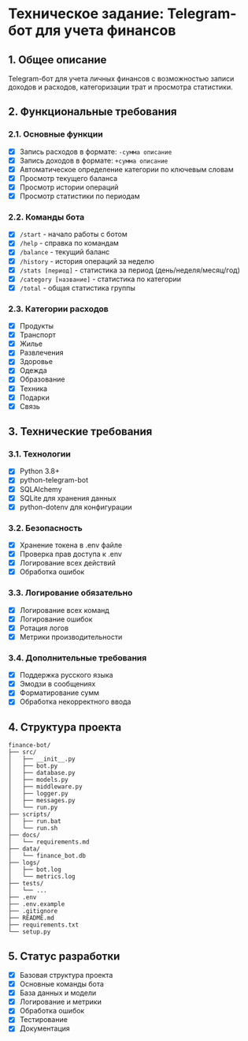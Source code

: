 # Техническое задание: Telegram-бот для учета финансов

## 1. Общее описание

Telegram-бот для учета личных финансов с возможностью записи доходов и расходов, категоризации трат и просмотра статистики.

## 2. Функциональные требования

### 2.1. Основные функции

-   [x] Запись расходов в формате: `-сумма описание`
-   [x] Запись доходов в формате: `+сумма описание`
-   [x] Автоматическое определение категории по ключевым словам
-   [x] Просмотр текущего баланса
-   [x] Просмотр истории операций
-   [x] Просмотр статистики по периодам

### 2.2. Команды бота

-   [x] `/start` - начало работы с ботом
-   [x] `/help` - справка по командам
-   [x] `/balance` - текущий баланс
-   [x] `/history` - история операций за неделю
-   [x] `/stats [период]` - статистика за период (день/неделя/месяц/год)
-   [x] `/category [название]` - статистика по категории
-   [x] `/total` - общая статистика группы

### 2.3. Категории расходов

-   [x] Продукты
-   [x] Транспорт
-   [x] Жилье
-   [x] Развлечения
-   [x] Здоровье
-   [x] Одежда
-   [x] Образование
-   [x] Техника
-   [x] Подарки
-   [x] Связь

## 3. Технические требования

### 3.1. Технологии

-   [x] Python 3.8+
-   [x] python-telegram-bot
-   [x] SQLAlchemy
-   [x] SQLite для хранения данных
-   [x] python-dotenv для конфигурации

### 3.2. Безопасность

-   [x] Хранение токена в .env файле
-   [x] Проверка прав доступа к .env
-   [x] Логирование всех действий
-   [x] Обработка ошибок

### 3.3. Логирование обязательно

-   [x] Логирование всех команд
-   [x] Логирование ошибок
-   [x] Ротация логов
-   [x] Метрики производительности

### 3.4. Дополнительные требования

-   [x] Поддержка русского языка
-   [x] Эмодзи в сообщениях
-   [x] Форматирование сумм
-   [x] Обработка некорректного ввода

## 4. Структура проекта

```
finance-bot/
├── src/
│   ├── __init__.py
│   ├── bot.py
│   ├── database.py
│   ├── models.py
│   ├── middleware.py
│   ├── logger.py
│   ├── messages.py
│   └── run.py
├── scripts/
│   ├── run.bat
│   └── run.sh
├── docs/
│   └── requirements.md
├── data/
│   └── finance_bot.db
├── logs/
│   ├── bot.log
│   └── metrics.log
├── tests/
│   └── ...
├── .env
├── .env.example
├── .gitignore
├── README.md
├── requirements.txt
└── setup.py
```

## 5. Статус разработки

-   [x] Базовая структура проекта
-   [x] Основные команды бота
-   [x] База данных и модели
-   [x] Логирование и метрики
-   [x] Обработка ошибок
-   [x] Тестирование
-   [x] Документация
